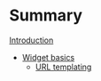 # Summary

[Introduction](./intro.md)

- [Widget basics](./basics/readme.md)
    - [URL templating](./basics/url-templating.md)
